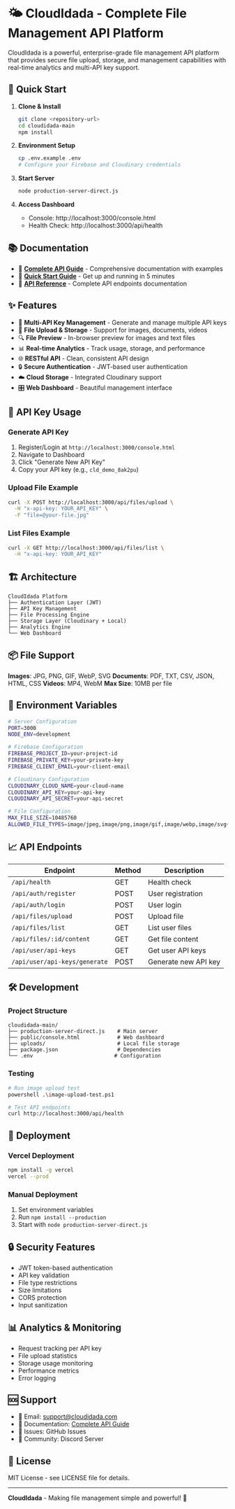 # 🌤️ CloudIdada - Complete File Management API Platform

CloudIdada is a powerful, enterprise-grade file management API platform that provides secure file upload, storage, and management capabilities with real-time analytics and multi-API key support.

## 🚀 Quick Start

1. **Clone & Install**
   ```bash
   git clone <repository-url>
   cd cloudidada-main
   npm install
   ```

2. **Environment Setup**
   ```bash
   cp .env.example .env
   # Configure your Firebase and Cloudinary credentials
   ```

3. **Start Server**
   ```bash
   node production-server-direct.js
   ```

4. **Access Dashboard**
   - Console: http://localhost:3000/console.html
   - Health Check: http://localhost:3000/api/health

## 📚 Documentation

- 📖 **[Complete API Guide](./docs/CloudIdada_API_Guide.pdf)** - Comprehensive documentation with examples
- 🎯 **[Quick Start Guide](./docs/Quick_Start.md)** - Get up and running in 5 minutes
- 🔧 **[API Reference](./docs/API_Reference.md)** - Complete API endpoints documentation

## ✨ Features

- 🔐 **Multi-API Key Management** - Generate and manage multiple API keys
- 📁 **File Upload & Storage** - Support for images, documents, videos
- 🔍 **File Preview** - In-browser preview for images and text files  
- 📊 **Real-time Analytics** - Track usage, storage, and performance
- 🌐 **RESTful API** - Clean, consistent API design
- 🔒 **Secure Authentication** - JWT-based user authentication
- ☁️ **Cloud Storage** - Integrated Cloudinary support
- 🎛️ **Web Dashboard** - Beautiful management interface

## 🔑 API Key Usage

### Generate API Key
1. Register/Login at `http://localhost:3000/console.html`
2. Navigate to Dashboard
3. Click "Generate New API Key"
4. Copy your API key (e.g., `cld_demo_8ak2pu`)

### Upload File Example
```bash
curl -X POST http://localhost:3000/api/files/upload \
  -H "x-api-key: YOUR_API_KEY" \
  -F "file=@your-file.jpg"
```

### List Files Example
```bash
curl -X GET http://localhost:3000/api/files/list \
  -H "x-api-key: YOUR_API_KEY"
```

## 🏗️ Architecture

```
CloudIdada Platform
├── Authentication Layer (JWT)
├── API Key Management
├── File Processing Engine
├── Storage Layer (Cloudinary + Local)
├── Analytics Engine
└── Web Dashboard
```

## 📦 File Support

**Images**: JPG, PNG, GIF, WebP, SVG
**Documents**: PDF, TXT, CSV, JSON, HTML, CSS
**Videos**: MP4, WebM
**Max Size**: 10MB per file

## 🔧 Environment Variables

```bash
# Server Configuration
PORT=3000
NODE_ENV=development

# Firebase Configuration
FIREBASE_PROJECT_ID=your-project-id
FIREBASE_PRIVATE_KEY=your-private-key
FIREBASE_CLIENT_EMAIL=your-client-email

# Cloudinary Configuration  
CLOUDINARY_CLOUD_NAME=your-cloud-name
CLOUDINARY_API_KEY=your-api-key
CLOUDINARY_API_SECRET=your-api-secret

# File Configuration
MAX_FILE_SIZE=10485760
ALLOWED_FILE_TYPES=image/jpeg,image/png,image/gif,image/webp,image/svg+xml,video/mp4,video/webm,application/pdf,text/plain,text/csv,application/json,application/javascript,text/html,text/css
```

## 📈 API Endpoints

| Endpoint | Method | Description |
|----------|---------|-------------|
| `/api/health` | GET | Health check |
| `/api/auth/register` | POST | User registration |
| `/api/auth/login` | POST | User login |
| `/api/files/upload` | POST | Upload file |
| `/api/files/list` | GET | List user files |
| `/api/files/:id/content` | GET | Get file content |
| `/api/user/api-keys` | GET | Get user API keys |
| `/api/user/api-keys/generate` | POST | Generate new API key |

## 🛠️ Development

### Project Structure
```
cloudidada-main/
├── production-server-direct.js    # Main server
├── public/console.html            # Web dashboard
├── uploads/                       # Local file storage
├── package.json                   # Dependencies
└── .env                          # Configuration
```

### Testing
```bash
# Run image upload test
powershell .\image-upload-test.ps1

# Test API endpoints
curl http://localhost:3000/api/health
```

## 🚀 Deployment

### Vercel Deployment
```bash
npm install -g vercel
vercel --prod
```

### Manual Deployment
1. Set environment variables
2. Run `npm install --production`
3. Start with `node production-server-direct.js`

## 🔒 Security Features

- JWT token-based authentication
- API key validation
- File type restrictions
- Size limitations
- CORS protection
- Input sanitization

## 📊 Analytics & Monitoring

- Request tracking per API key
- File upload statistics  
- Storage usage monitoring
- Performance metrics
- Error logging

## 🆘 Support

- 📧 Email: support@cloudidada.com
- 📖 Documentation: [Complete API Guide](./docs/)
- 🐛 Issues: GitHub Issues
- 💬 Community: Discord Server

## 📄 License

MIT License - see LICENSE file for details.

---

**CloudIdada** - Making file management simple and powerful! 🚀